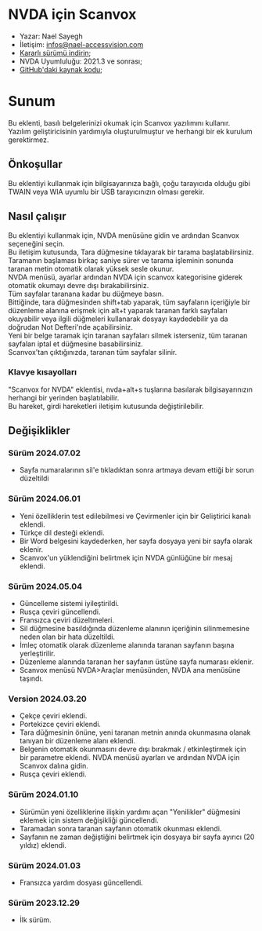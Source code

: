 # NVDA için Scanvox

* Yazar: Nael Sayegh
* İletişim: [infos@nael-accessvision.com](mailto:infos@nael-accessvision.com)
* [Kararlı sürümü indirin][1];
* NVDA Uyumluluğu: 2021.3 ve sonrası;
* [GitHub'daki kaynak kodu][2];

# Sunum

Bu eklenti, basılı belgelerinizi okumak için Scanvox yazılımını kullanır. Yazılım geliştiricisinin yardımıyla oluşturulmuştur ve herhangi bir ek kurulum gerektirmez.

## Önkoşullar 

Bu eklentiyi kullanmak için bilgisayarınıza bağlı, çoğu tarayıcıda olduğu gibi TWAIN veya WIA uyumlu bir USB tarayıcınızın olması gerekir.

## Nasıl çalışır

Bu eklentiyi kullanmak için, NVDA menüsüne gidin ve ardından Scanvox seçeneğini seçin.  
Bu iletişim kutusunda, Tara düğmesine tıklayarak bir tarama başlatabilirsiniz.  
Taramanın başlaması birkaç saniye sürer ve tarama işleminin sonunda taranan metin otomatik olarak yüksek sesle okunur.  
NVDA menüsü, ayarlar ardından NVDA için scanvox kategorisine giderek otomatik okumayı devre dışı bırakabilirsiniz.  
Tüm sayfalar taranana kadar bu düğmeye basın.  
Bittiğinde, tara düğmesinden shift+tab yaparak, tüm sayfaların içeriğiyle bir düzenleme alanına erişmek için alt+t yaparak taranan farklı sayfaları okuyabilir veya ilgili düğmeleri kullanarak dosyayı kaydedebilir ya da doğrudan Not Defteri'nde açabilirsiniz.  
Yeni bir belge taramak için taranan sayfaları silmek isterseniz, tüm taranan sayfaları iptal et düğmesine basabilirsiniz.  
Scanvox'tan çıktığınızda, taranan tüm sayfalar silinir.

### Klavye kısayolları

"Scanvox for NVDA" eklentisi, nvda+alt+s tuşlarına basılarak bilgisayarınızın herhangi bir yerinden başlatılabilir.  
Bu hareket, girdi hareketleri iletişim kutusunda değiştirilebilir.

## Değişiklikler

### Sürüm 2024.07.02

  * Sayfa numaralarının sil'e tıkladıktan sonra artmaya devam ettiği bir sorun düzeltildi

### Sürüm 2024.06.01
  * Yeni özelliklerin test edilebilmesi ve Çevirmenler için bir Geliştirici kanalı eklendi.
  * Türkçe dil desteği eklendi.
  * Bir Word belgesini kaydederken, her sayfa dosyaya yeni bir sayfa olarak eklenir.
  * Scanvox'un yüklendiğini belirtmek için NVDA günlüğüne bir mesaj eklendi.

### Sürüm 2024.05.04

  * Güncelleme sistemi iyileştirildi.
  * Rusça çeviri güncellendi.
  * Fransızca çeviri düzeltmeleri.
  * Sil düğmesine basıldığında düzenleme alanının içeriğinin silinmemesine neden olan bir hata düzeltildi.
  * İmleç otomatik olarak düzenleme alanında taranan sayfanın başına yerleştirilir.
  * Düzenleme alanında taranan her sayfanın üstüne sayfa numarası eklenir.
  * Scanvox menüsü NVDA>Araçlar menüsünden, NVDA ana menüsüne taşındı.

### Version 2024.03.20

  * Çekçe çeviri eklendi.
  * Portekizce çeviri eklendi.
  * Tara düğmesinin önüne, yeni taranan metnin anında okunmasına olanak tanıyan bir düzenleme alanı eklendi.
  * Belgenin otomatik okunmasını devre dışı bırakmak / etkinleştirmek için bir parametre eklendi. NVDA menüsü ayarları ve ardından NVDA için Scanvox dalına gidin.
  * Rusça çeviri eklendi.

### Sürüm 2024.01.10

  * Sürümün yeni özelliklerine ilişkin yardımı açan "Yenilikler" düğmesini eklemek için sistem değişikliği güncellendi.
  * Taramadan sonra taranan sayfanın otomatik okunması eklendi.
  * Sayfanın ne zaman değiştiğini belirtmek için dosyaya bir sayfa ayırıcı (20 yıldız) eklendi.

### Sürüm 2024.01.03

  * Fransızca yardım dosyası güncellendi.

### Sürüm 2023.12.29

  * İlk sürüm.

[1]: https://github.com/Nael-Sayegh/scanvox-for-nvda/releases/download/2024.07.02/scanvox-2024.07.02.nvda-addon

[2]: https://github.com/Nael-Sayegh/scanvox-for-nvda
